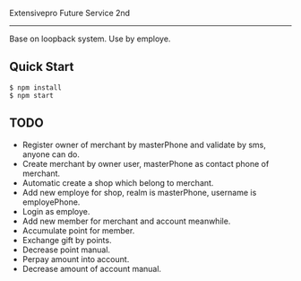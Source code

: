 Extensivepro Future Service 2nd
***

Base on loopback system. Use by employe.

## Quick Start

```shell
$ npm install
$ npm start
```

## TODO

- Register owner of merchant by masterPhone and validate by sms, anyone can do.
- Create merchant by owner user, masterPhone as contact phone of merchant.
- Automatic create a shop which belong to merchant.
- Add new employe for shop, realm is masterPhone, username is employePhone.
- Login as employe.
- Add new member for merchant and account meanwhile.
- Accumulate point for member.
- Exchange gift by points.
- Decrease point manual.
- Perpay amount into account.
- Decrease amount of account manual.